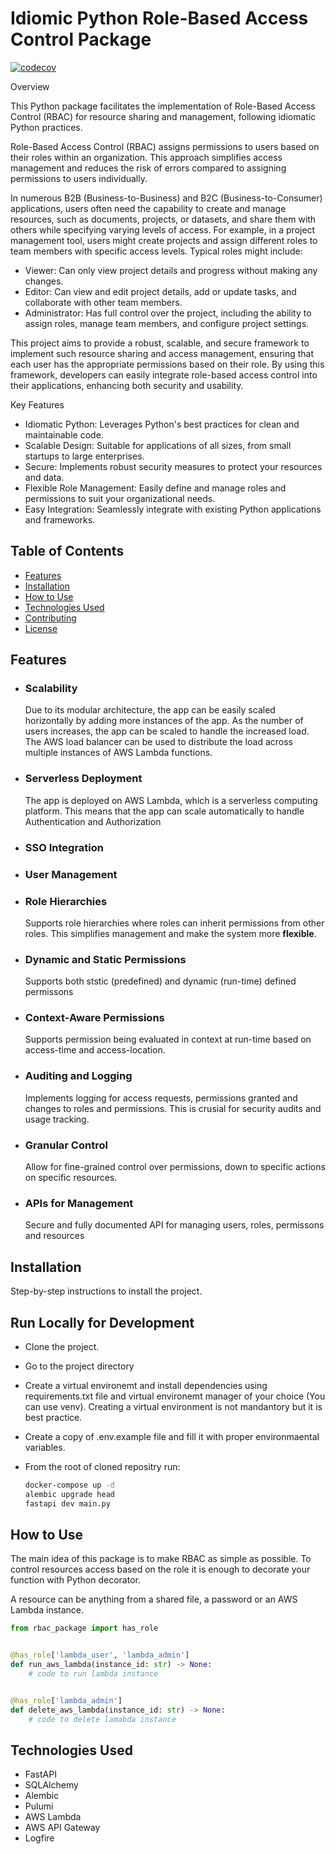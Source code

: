 # Idiomic Python Role-Based Access Control Package

[![codecov](https://codecov.io/gh/mehrnoosh-hk/RBAC-Python-Package/graph/badge.svg?token=9W1GJHROZQ)](https://codecov.io/gh/mehrnoosh-hk/RBAC-Python-Package)


Overview

This Python package facilitates the implementation of Role-Based Access Control (RBAC) for resource sharing and management, following idiomatic Python practices.

Role-Based Access Control (RBAC) assigns permissions to users based on their roles within an organization. This approach simplifies access management and reduces the risk of errors compared to assigning permissions to users individually.

In numerous B2B (Business-to-Business) and B2C (Business-to-Consumer) applications, users often need the capability to create and manage resources, such as documents, projects, or datasets, and share them with others while specifying varying levels of access. For example, in a project management tool, users might create projects and assign different roles to team members with specific access levels. Typical roles might include:

- Viewer: Can only view project details and progress without making any changes.
- Editor: Can view and edit project details, add or update tasks, and collaborate with other team members.
- Administrator: Has full control over the project, including the ability to assign roles, manage team members, and configure project settings.

This project aims to provide a robust, scalable, and secure framework to implement such resource sharing and access management, ensuring that each user has the appropriate permissions based on their role. By using this framework, developers can easily integrate role-based access control into their applications, enhancing both security and usability.



Key Features

- Idiomatic Python: Leverages Python's best practices for clean and maintainable code.
- Scalable Design: Suitable for applications of all sizes, from small startups to large enterprises.
- Secure: Implements robust security measures to protect your resources and data.
- Flexible Role Management: Easily define and manage roles and permissions to suit your organizational needs.
- Easy Integration: Seamlessly integrate with existing Python applications and frameworks.


## Table of Contents
- [Features](#features)
- [Installation](#installation)
- [How to Use](#how-to-use)
- [Technologies Used](#technologies-used)
- [Contributing](#contributing)
- [License](#license)

## Features

- ### Scalability

    Due to its modular architecture, the app can be easily scaled horizontally by adding more instances of the app. As the number 
    of users increases, the app can be scaled to handle the increased load. The AWS load balancer can be used to distribute the load
    across multiple instances of AWS Lambda functions.

- ### Serverless Deployment

    The app is deployed on AWS Lambda, which is a serverless computing platform. This means that the app can scale automatically to handle
    Authentication and Authorization
- ### SSO Integration
- ### User Management

- ### Role Hierarchies

    Supports role hierarchies where roles can inherit permissions from other roles. This simplifies management and make the system more **flexible**. 

- ### Dynamic and Static Permissions

    Supports both ststic (predefined) and dynamic (run-time) defined permissons

- ### Context-Aware Permissions

    Supports permission being evaluated in context at run-time based on access-time and access-location.

- ### Auditing and Logging

    Implements logging for access requests, permissions granted and changes to roles and permissions. This is crusial for security audits and usage tracking.

- ### Granular Control

    Allow for fine-grained control over permissions, down to specific actions on specific resources.

- ### APIs for Management

    Secure and fully documented API for managing users, roles, permissons and resources


## Installation

Step-by-step instructions to install the project.

## Run Locally for Development

- Clone the project.

- Go to the project directory

- Create a virtual environemt and install dependencies using requirements.txt file and virtual environemt manager of your choice (You can use venv). Creating a virtual environment is not mandantory but it is best practice.

- Create a copy of .env.example file and fill it with proper environmaental variables.

- From the root of cloned repositry run:

    ```bash
    docker-compose up -d
    alembic upgrade head
    fastapi dev main.py
    ```

## How to Use

The main idea of this package is to make RBAC as simple as possible. To control resources access based on the role it is enough to decorate your function with Python decorator.

A resource can be anything from a shared file, a password or an AWS Lambda instance.

```python
from rbac_package import has_role


@has_role['lambda_user', 'lambda_admin']
def run_aws_lambda(instance_id: str) -> None:
    # code to run lambda instance


@has_role['lambda_admin']
def delete_aws_lambda(instance_id: str) -> None:
    # code to delete lamabda instance

```



## Technologies Used

- FastAPI 
- SQLAlchemy
- Alembic
- Pulumi
- AWS Lambda
- AWS API Gateway
- Logfire

